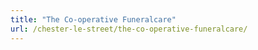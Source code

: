 ```yaml
---
title: "The Co-operative Funeralcare"
url: /chester-le-street/the-co-operative-funeralcare/
---
```

